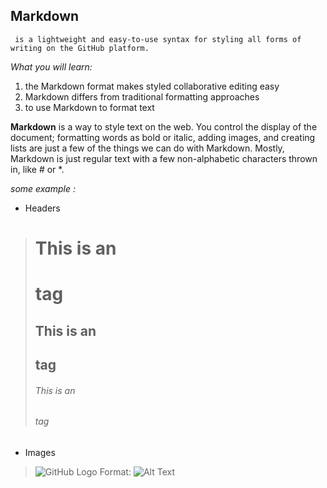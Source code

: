 
## Markdown
     is a lightweight and easy-to-use syntax for styling all forms of writing on the GitHub platform.

*What you will learn:*

1. the Markdown format makes styled collaborative editing easy
2. Markdown differs from traditional formatting approaches
3. to use Markdown to format text


**Markdown** is a way to style text on the web. You control the display of the document; formatting words as bold or italic, adding images, and creating lists are just a few of the things we can do with Markdown. Mostly, Markdown is just regular text with a few non-alphabetic characters thrown in, like # or *.

*some example :*

 * Headers
>  # This is an <h1> tag
>  ## This is an <h2> tag
>  ###### This is an <h6> tag
  
 * Images
> ![GitHub Logo](/images/logo.png)
>  Format: ![Alt Text](url)
  
